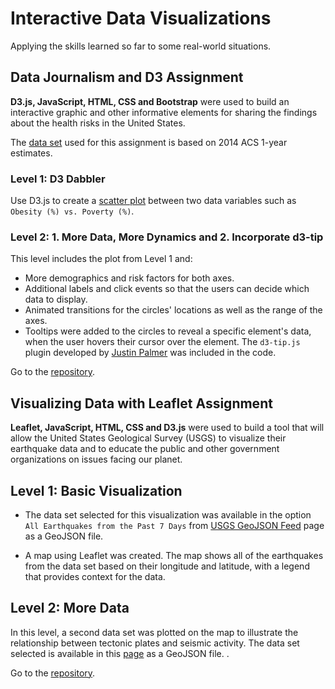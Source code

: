 # Interactive Data Visualizations

Applying the skills learned so far to some real-world situations.


## Data Journalism and D3 Assignment

__D3.js, JavaScript, HTML, CSS and Bootstrap__ were used to build an interactive 
graphic and other informative elements for sharing the findings about the health 
risks in the United States.

The [data set](d3times/data/data.csv) used for this assignment is based on 
2014 ACS 1-year estimates.

### Level 1: D3 Dabbler

Use D3.js to create a [scatter plot](d3times/js/app.js) between two data variables such 
as `Obesity (%) vs. Poverty (%)`.

### Level 2: 1. More Data, More Dynamics and 2. Incorporate d3-tip

This level includes the plot from Level 1 and:
  - More demographics and risk factors for both axes.
  - Additional labels and click events so that the users can decide which data to display.
  - Animated transitions for the circles' locations as well as the range of the axes. 
  - Tooltips were added to the circles to reveal a specific element's data, when the user 
  hovers their cursor over the element. The `d3-tip.js` plugin developed by 
  [Justin Palmer](https://github.com/Caged) was included in the code.

Go to the [repository](d3times/).


## Visualizing Data with Leaflet Assignment 

__Leaflet, JavaScript, HTML, CSS and D3.js__ were used to build a tool that will allow 
the United States Geological Survey (USGS) to visualize their earthquake data and to 
educate the public and other government organizations on issues facing our planet.

## Level 1: Basic Visualization

  - The data set selected for this visualization was available in the 
option `All Earthquakes from the Past 7 Days` from [USGS GeoJSON Feed](http://earthquake.usgs.gov/earthquakes/feed/v1.0/geojson.php) page as a GeoJSON file.

  - A map using Leaflet was created. The map shows all of the earthquakes from the data set based on their longitude and latitude, with a legend that provides context for the data.

## Level 2: More Data

In this level, a second data set was plotted on the map to illustrate the relationship between tectonic plates and seismic activity. The data set selected is available in this [page](https://github.com/fraxen/tectonicplates/blob/master/GeoJSON/PB2002_boundaries.json) as a GeoJSON file. .


Go to the [repository](earthquakes/).
